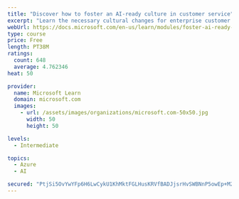 ```yaml
---
title: "Discover how to foster an AI-ready culture in customer service"
excerpt: "Learn the necessary cultural changes for enterprise customer service to make AI transformation successful, and how they fit into a holistic AI strategy."
webUrl: https://docs.microsoft.com/en-us/learn/modules/foster-ai-ready-culture-customer-service/
type: course
price: Free
length: PT38M
ratings:
  count: 648
  average: 4.762346
heat: 50

provider:
  name: Microsoft Learn
  domain: microsoft.com
  images:
    - url: /assets/images/organizations/microsoft.com-50x50.jpg
      width: 50
      height: 50

levels:
  - Intermediate

topics:
  - Azure
  - AI

secured: "PtjSi5OvYwYFp6H6LwCykU1KhMktFGLHusKRVfBADJjsrHvSWBNnP5owEp+M2G3nEgt3nYbP2PAOkFSyIqXf3apQrP9MUpKqHcXwaM06qUW+ioexwrNTN6JMcU7Ohyef/zSRXeI1oercgEkqIQ80HpR7/dOT19TVoutvl6P0EmVpKCEG6bSdYyqDmzTcrWAbP84gfU0HA1bKo11h1tajNkNXqLeq/IPKnMnl/t4mWKlHdqhBH/SGrxK0UfLLtVu4h3w03sdwornGMQ7QLptF440lgmRXh9OZVJY+P75gWXE3yuWtS8KSoR2wxPxg/Gje/VK1Z1zRi4KBQ6P9uBV6Der+f+Y/3VViOJbh+fl2JcswQp3WIG9QIjX/NV3q4VzG2hLfbNiRnRDMhN6a7QFBnBlIcbvNgr0FyGB+P9tE5VA=;n0WRpmQYVaXdKJdXIc0EaQ=="
---
```


